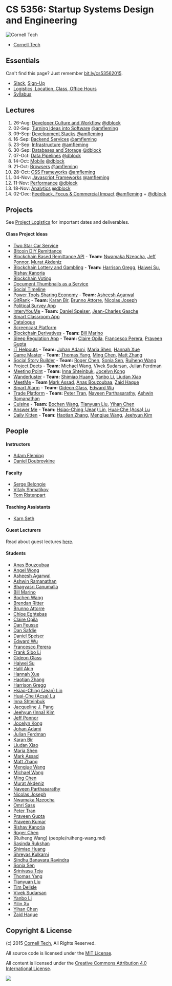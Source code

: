 CS 5356: Startup Systems Design and Engineering
===============================================

![Cornell Tech](images/cornell-logo.png "Cornell Tech")

* [Cornell Tech](http://tech.cornell.edu)

Essentials
----------

Can't find this page? Just remember [bit.ly/cs53562015](Phttp://bit.ly/cs53562015).

* [Slack](https://cornell-cs5356-2015.slack.com), [Sign-Up](https://cornell-cs5356-2015.slack.com/signup)
* [Logistics, Location, Class, Office Hours](course/logistics.md)
* [Syllabus](course/syllabus.md)

Lectures
--------

1.  26-Aug: [Developer Culture and Workflow](course/01-developer-culture-and-workflow.md)         [@dblock](/people/daniel-doubrovkine.md)
2.  02-Sep: [Turning Ideas into Software](course/02-turning-ideas-into-software.md)               [@amfleming](/people/adam-fleming.md)
3.  09-Sep: [Development Stacks](course/03-development-stacks.md)                                 [@amfleming](/people/adam-fleming.md)
4.  16-Sep: [Backend Services](course/04-backend-services.md)                                     [@amfleming](/people/adam-fleming.md)
5.  23-Sep: [Infrastructure](course/05-infrastructure.md)                                         [@amfleming](/people/adam-fleming.md)
6.  30-Sep: [Databases and Storage](course/06-databases-and-storage.md)                           [@dblock](/people/daniel-doubrovkine.md)
7.  07-Oct: [Data Pipelines](course/07-data-pipelines.md)                                         [@dblock](/people/daniel-doubrovkine.md)
8.  14-Oct: [Mobile](course/08-mobile.md)                                                         [@dblock](/people/daniel-doubrovkine.md)
9.  21-Oct: [Browsers](course/09-browsers.md)                                                     [@amfleming](/people/adam-fleming.md)
10. 28-Oct: [CSS Frameworks](course/10-css.md)                                                    [@amfleming](/people/adam-fleming.md)
11. 04-Nov: [Javascript Frameworks](course/11-javascript.md)                                      [@amfleming](/people/adam-fleming.md)
12. 11-Nov: [Performance](course/12-performance.md)                                               [@dblock](/people/daniel-doubrovkine.md)
13. 18-Nov: [Analytics](course/13-analytics.md)                                                   [@dblock](/people/daniel-doubrovkine.md)
14. 02-Dec: [Feedback, Focus & Commercial Impact](course/14-feedback-focus-commercial-impact.md)  [@amfleming](/people/adam-fleming.md) + [@dblock](/people/daniel-doubrovkine.md)

Projects
--------

See [Project Logistics](projects/logistics.md) for important dates and deliverables.

#### Class Project Ideas

* [Two Star Car Service](projects/two-star-car-service.md)
* [Bitcoin DIY Remittance](projects/bitcoin-diy-remittance.md)
* [Blockchain Based Remittance API](projects/blockchain-remittance-api.md) - **Team:** [Nwamaka Nzeocha](people/nwamaka-nzeocha.md), [Jeff Ponnor](people/jeff-ponnor.md), [Murat Akdeniz](people/murat-akdeniz.md)
* [Blockchain Lottery and Gambling](projects/blockchain-lottery-and-gambling.md) - **Team:** [Harrison Gregg](people/harrison-gregg.md), [Haiwei Su](people/haiwei-su.md), [Rishav Kanoria](people/rishav-kanoria.md)
* [Blockchain Voting](projects/blockchain-voting.md)
* [Document Thumbnails as a Service](projects/document-thumbnails-as-a-service.md)
* [Social Timeline](projects/social-timeline.md)
* [Power Tools Sharing Economy](projects/power-tools-sharing.md) - **Team:** [Asheesh Agarwal](people/asheesh-agarwal.md)
* [GitRank](projects/gitrank.md) - **Team:** [Karan Bir](people/karan-bir.md), [Brunno Attorre](people/brunno-attorre.md), [Nicolas Joseph](people/nicolas-joseph.md)
* [Political Survey App](projects/political-survey-app.md)
* [IntervYouMe](projects/intervyoume.md) - **Team:** [Daniel Speiser](people/daniel-speiser.md), [Jean-Charles Gasche](people/jean-charles-gasche.md)
* [Smart Classroom App](projects/smart-classroom.md)
* [Datalogue](projects/datalogue.md)
* [Screencast Platform](projects/screencast-platform.md)
* [Blockchain Derivatives](projects/blockchain-derivatives.md) - **Team:** [Bill Marino](people/bill-marino.md)
* [Sleep Regulation App](projects/sleep-regulator.md) - **Team:** [Claire Opila](people/claire-opila.md), [Francesco Perera](people/francesco-perera.md), [Praveen Gupta](people/praveen-gupta.md) 
* [IT Helpouts](projects/it-helpouts.md) - **Team:** [Johan Adami](people/johan-adami.md), [Maria Shen](people/maria-shen.md), [Hannah Xue](people/hannah-xue.md)
* [Game Master](projects/game-master.md) - **Team:** [Thomas Yang](people/thomas-yang.md), [Ming Chen](people/ming-chen.md), [Matt Zhang](people/matt-zhang.md)
* [Social Story Builder](projects/social-story-builder.md) - **Team:** [Roger Chen](/people/roger-chen.md), [Sonia Sen](/people/sonia-sen.md), [Ruiheng Wang](/people/ruiheng-wang.md)
* [Project Deets](projects/project-deets.md) - **Team:** [Michael Wang](people/michael-wang.md), [Vivek Sudarsan](people/vivek-sudarsan.md), [Julian Ferdman](people/julian-ferdman.md)
* [Meeting Point](projects/meeting-point.md) - **Team:** [Inna Shteinbuk](people/inna-shteinbuk.md), [Jocelyn Kong](people/jocelyn-kong.md)
* [Wanderluster](projects/wanderluster.md) - **Team:** [Shimiao Huang](people/shimiao-huang.md), [Yanbo Li](people/yanbo-li.md), [Liudan Xiao](people/liudan-xiao.md)
* [MeetMe](projects/meetme.md) - **Team** [Mark Assad](people/mark-assad.md), [Anas Bouzoubaa](people/anas-bouzoubaa.md), [Zaid Haque](people/zaid-haque.md)
* [Smart Alarm](projects/smart-alarm.md) - **Team:** [Gideon Glass](people/gideon-glass.md), [Edward Wu](people/edward-wu.md)
* [Trade Platform](projects/trade-platform.md) - **Team:** [Peter Tran](people/peter-tran.md), [Naveen Parthasarathy](people/naveen-parthasarathy.md), [Ashwin Ramanathan](people/ashwin-ramanathan.md)
* [Cuisine](projects/cuisine.md) - **Team:** [Bochen Wang](people/bochen-wang.md), [Tianyuan Liu](people/tianyuan-liu.md), [Yihan Chen](people/yihan-chen.md)
* [Answer Me](projects/answer-me.md) - **Team:** [Hsiao-Ching (Jean) Lin](people/hsiaoching-lin.md), [Huai-Che (Acsa) Lu](people/huaiche-lu.md)
* [Daily Kitten](projects/daily-kitten.md) - **Team:** [Haotian Zhang](people/haotian-zhang.md), [Mengjue Wang](people/mengjue-wang.md), [Jeehyun Kim](people/jeehyun-kim.md)

People
------

#### Instructors

* [Adam Fleming](people/adam-fleming.md)
* [Daniel Doubrovkine](people/daniel-doubrovkine.md)

#### Faculty

* [Serge Belongie](people/serge-belongie.md)
* [Vitaly Shmatikov](people/vitaly-shmatikov.md)
* [Tom Ristenpart](people/tom-ristenpart.md)

#### Teaching Assistants

* [Karn Seth](people/karn-seth.md)

#### Guest Lecturers

Read about guest lectures [here](course/guest-lectures.md).

#### Students

* [Anas Bouzoubaa](people/anas-bouzoubaa.md)
* [Angel Wong](people/angel-wong.md)
* [Asheesh Agarwal](people/asheesh-agarwal.md)
* [Ashwin Ramanathan](people/ashwin-ramanathan.md)
* [Bhagyasri Canumalla](people/bhagyasri-canumalla.md)
* [Bill Marino](people/bill-marino.md)
* [Bochen Wang](people/bochen-wang.md)
* [Brendan Ritter](people/brendan-ritter.md)
* [Brunno Attorre](people/brunno-attorre.md)
* [Chloe Eghtebas](people/chloe-eghtebas.md)
* [Claire Opila](people/claire-opila.md)
* [Dan Feusse](people/dan-feusse.md)
* [Dan Safdie](people/dan-safdie.md)
* [Daniel Speiser](people/daniel-speiser.md)
* [Edward Wu](people/edward-wu.md)
* [Francesco Perera](people/francesco-perera.md)
* [Frank Sibo Li](people/frank-li.md)
* [Gideon Glass](people/gideon-glass.md)
* [Haiwei Su](people/haiwei-su.md)
* [Halil Akin](people/halil-akin.md)
* [Hannah Xue](people/hannah-xue.md)
* [Haotian Zhang](people/haotian-zhang.md)
* [Harrison Gregg](people/harrison-gregg.md)
* [Hsiao-Ching (Jean) Lin](people/hsiaoching-lin.md)
* [Huai-Che (Acsa) Lu](people/huaiche-lu.md)
* [Inna Shteinbuk](people/inna-shteinbuk.md)
* [Jacqueline J. Pang](people/jacqueline-pang.md)
* [Jeehyun (Inna) Kim](people/jeehyun-kim.md)
* [Jeff Ponnor](people/jeff-ponnor.md)
* [Jocelyn Kong](people/jocelyn-kong.md)
* [Johan Adami](people/johan-adami.md)
* [Julian Ferdman](people/julian-ferdman.md)
* [Karan Bir](people/karan-bir.md)
* [Liudan Xiao](people/liudan-xiao.md)
* [Maria Shen](people/maria-shen.md)
* [Mark Assad](people/mark-assad.md)
* [Matt Zhang](people/matt-zhang.md)
* [Mengjue Wang](people/mengjue-wang.md)
* [Michael Wang](people/michael-wang.md)
* [Ming Chen](people/ming-chen.md)
* [Murat Akdeniz](people/murat-akdeniz.md)
* [Naveen Parthasarathy](people/naveen-parthasarathy.md)
* [Nicolas Joseph](people/nicolas-joseph.md)
* [Nwamaka Nzeocha](people/nwamaka-nzeocha.md)
* [Omri Sass](people/omri-sass.md)
* [Peter Tran](people/peter-tran.md)
* [Praveen Gupta](people/praveen-gupta.md)
* [Praveen Kumar](people/praveen-kumar.md)
* [Rishav Kanoria](people/rishav-kanoria.md)
* [Roger Chen](people/roger-chen.md)
* [Ruiheng Wang] (people/ruiheng-wang.md)
* [Sasinda Rukshan](people/sasinda-rukshan.md)
* [Shimiao Huang](people/shimiao-huang.md)
* [Shreyas Kulkarni](people/shreyas-kulkarni.md)
* [Sindhu Banavara Ravindra](people/sindhu-banavara-ravindra.md)
* [Sonia Sen](people/sonia-sen.md)
* [Srinivasa Teja](people/srinivasa-teja.md)
* [Thomas Yang](people/thomas-yang.md)
* [Tianyuan Liu](people/tianyuan-liu.md)
* [Tim Delisle](people/tim-delisle.md)
* [Vivek Sudarsan](people/vivek-sudarsan.md)
* [Yanbo Li](people/yanbo-li.md)
* [Yilin Xu](people/yilin-xu.md)
* [Yihan Chen](people/yihan-chen.md)
* [Zaid Haque](people/zaid-haque.md)

Copyright & License
-------------------

(c) 2015 [Cornell Tech](http://www.cs.cornell.edu), All Rights Reserved.

All source code is licensed under the [MIT License](MIT-LICENSE.txt).

All content is licensed under the [Creative Commons Attribution 4.0 International License](CC-BY-4.0-LICENSE).

<a href='https://creativecommons.org/licenses/by/4.0'>![](https://i.creativecommons.org/l/by/4.0/88x31.png)</a>
